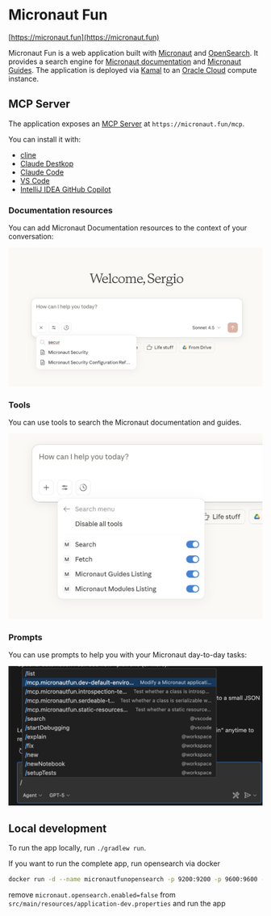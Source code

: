 # Micronaut Fun

[https://micronaut.fun](https://micronaut.fun)

Micronaut Fun is a web application built with [Micronaut](https://micronaut.io/) and [OpenSearch](https://opensearch.org/). It provides a search engine for [Micronaut documentation](https://docs.micronaut.io) and [Micronaut Guides](https://guides.micronaut.io).
The application is deployed via [Kamal](https://kamal-deploy.org) to an [Oracle Cloud](https://cloud.oracle.com) compute instance.

## MCP Server

The application exposes an [MCP Server](https://modelcontextprotocol.io) at `https://micronaut.fun/mcp`.

You can install it with: 

- [cline](docs/cline.mds)
- [Claude Destkop](/docs/claude-desktop.md)
- [Claude Code](/docs/claude-code.md)
- [VS Code](/docs/vs-code.md)
- [IntelliJ IDEA GitHub Copilot](/docs/idea-github-copilot.md)

### Documentation resources

You can add Micronaut Documentation resources to the context of your conversation: 

![](docs/micronaut-modules-documentation-resources.png)

### Tools

You can use tools to search the Micronaut documentation and guides. 

![](docs/micronaut-fun-tools-claude-desktop.png)

### Prompts

You can use prompts to help you with your Micronaut day-to-day tasks:

![](docs/vs-code-prompts.png)

## Local development 

To run the app locally, run `./gradlew run`. 

If you want to run the complete app, run opensearch via docker

```bash
docker run -d --name micronautfunopensearch -p 9200:9200 -p 9600:9600 -e "discovery.type=single-node" -e "plugins.security.disabled=true" -e "OPENSEARCH_INITIAL_ADMIN_PASSWORD=DummyPassword#1233" opensearchproject/opensearch:2.19.3
```

remove `micronaut.opensearch.enabled=false` from `src/main/resources/application-dev.properties` and run the app
